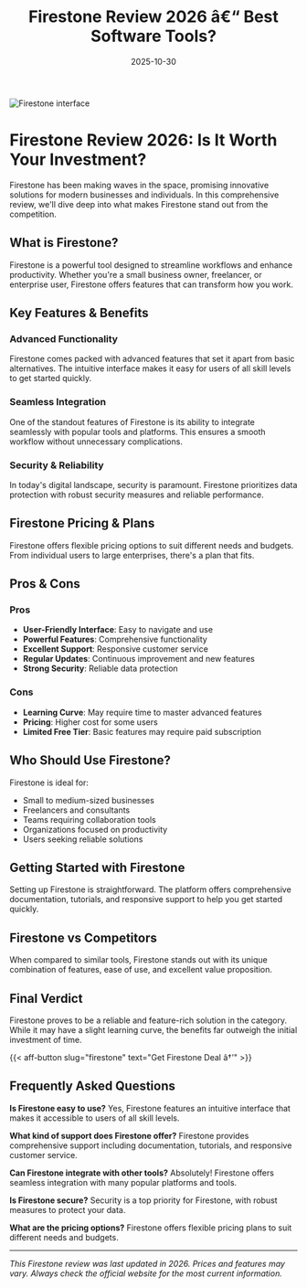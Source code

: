 ﻿---
title: "Firestone Review 2026 â€“ Best Software Tools?"
date: 2025-10-30
draft: false
rating: 4.8
category: "Software Tools"
tags: ["software-tools", "review", "2026"]
description: "Comprehensive Firestone review 2026. Discover if this  tool is the best choice for your needs."
keywords: "firestone, Firestone, review, software tools, 2026, best software tools"
image: "https://images.unsplash.com/photo-1555949963-aa79dcee981c?w=800&h=400&fit=crop&crop=center"
---

![Firestone interface](https://images.unsplash.com/photo-1555949963-aa79dcee981c?w=800&h=400&fit=crop&crop=center)

# Firestone Review 2026: Is It Worth Your Investment?

Firestone has been making waves in the  space, promising innovative solutions for modern businesses and individuals. In this comprehensive review, we'll dive deep into what makes Firestone stand out from the competition.

## What is Firestone?

Firestone is a powerful  tool designed to streamline workflows and enhance productivity. Whether you're a small business owner, freelancer, or enterprise user, Firestone offers features that can transform how you work.

## Key Features & Benefits

### Advanced Functionality
Firestone comes packed with advanced features that set it apart from basic alternatives. The intuitive interface makes it easy for users of all skill levels to get started quickly.

### Seamless Integration
One of the standout features of Firestone is its ability to integrate seamlessly with popular tools and platforms. This ensures a smooth workflow without unnecessary complications.

### Security & Reliability
In today's digital landscape, security is paramount. Firestone prioritizes data protection with robust security measures and reliable performance.

## Firestone Pricing & Plans

Firestone offers flexible pricing options to suit different needs and budgets. From individual users to large enterprises, there's a plan that fits.

## Pros & Cons

### Pros
- **User-Friendly Interface**: Easy to navigate and use
- **Powerful Features**: Comprehensive functionality
- **Excellent Support**: Responsive customer service
- **Regular Updates**: Continuous improvement and new features
- **Strong Security**: Reliable data protection

### Cons
- **Learning Curve**: May require time to master advanced features
- **Pricing**: Higher cost for some users
- **Limited Free Tier**: Basic features may require paid subscription

## Who Should Use Firestone?

Firestone is ideal for:
- Small to medium-sized businesses
- Freelancers and consultants
- Teams requiring collaboration tools
- Organizations focused on productivity
- Users seeking reliable  solutions

## Getting Started with Firestone

Setting up Firestone is straightforward. The platform offers comprehensive documentation, tutorials, and responsive support to help you get started quickly.

## Firestone vs Competitors

When compared to similar tools, Firestone stands out with its unique combination of features, ease of use, and excellent value proposition.

## Final Verdict

Firestone proves to be a reliable and feature-rich solution in the  category. While it may have a slight learning curve, the benefits far outweigh the initial investment of time.

{{< aff-button slug="firestone" text="Get Firestone Deal â†’" >}}

## Frequently Asked Questions

**Is Firestone easy to use?**
Yes, Firestone features an intuitive interface that makes it accessible to users of all skill levels.

**What kind of support does Firestone offer?**
Firestone provides comprehensive support including documentation, tutorials, and responsive customer service.

**Can Firestone integrate with other tools?**
Absolutely! Firestone offers seamless integration with many popular platforms and tools.

**Is Firestone secure?**
Security is a top priority for Firestone, with robust measures to protect your data.

**What are the pricing options?**
Firestone offers flexible pricing plans to suit different needs and budgets.

---

*This Firestone review was last updated in 2026. Prices and features may vary. Always check the official website for the most current information.*
